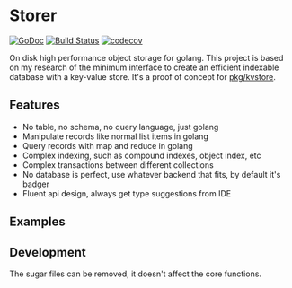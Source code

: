 # Storer

[![GoDoc](https://godoc.org/github.com/ysmood/storer?status.svg)](http://godoc.org/github.com/ysmood/storer)
[![Build Status](https://travis-ci.org/ysmood/storer.svg?branch=master)](https://travis-ci.org/ysmood/storer)
[![codecov](https://codecov.io/gh/ysmood/storer/branch/master/graph/badge.svg)](https://codecov.io/gh/ysmood/storer)

On disk high performance object storage for golang. This project is based on my research of
the minimum interface to create an efficient indexable database with a key-value store.
It's a proof of concept for [pkg/kvstore](pkg/kvstore/interface.go).

## Features

- No table, no schema, no query language, just golang
- Manipulate records like normal list items in golang
- Query records with map and reduce in golang
- Complex indexing, such as compound indexes, object index, etc
- Complex transactions between different collections
- No database is perfect, use whatever backend that fits, by default it's badger
- Fluent api design, always get type suggestions from IDE

## Examples

## Development

The sugar files can be removed, it doesn't affect the core functions.
